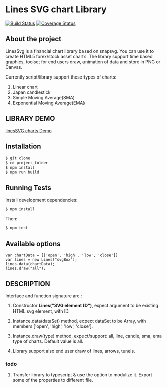 # Lines SVG chart Library

[![Build Status](https://travis-ci.org/bbvox/lines-svg.svg?branch=master)](https://travis-ci.org/bbvox/lines-svg)
[![Coverage Status](https://coveralls.io/repos/github/bbvox/lines-svg/badge.svg?branch=master)](https://coveralls.io/github/bbvox/lines-svg?branch=master)

## About the project

LinesSvg is a financial chart library based on snapsvg. You can use it to create HTML5 forex/stock asset charts. The library support time based graphics, toolset for end users draw, animation of data and store in PNG or Canvas.

Currently script/library support these types of charts:
 1. Linear chart
 2. Japan candlestick
 3. Simple Moving Average(SMA)
 4. Exponential Moving Average(EMA)

## LIBRARY DEMO

[linesSVG charts Demo](https://bbvox.github.io/lines-svg/example/demo.html)

## Installation

```bash
$ git clone
$ cd project_folder
$ npm install
$ npm run build
```

## Running Tests

Install development dependencies:

```bash
$ npm install
```

Then:

```bash
$ npm test
```

## Available options

```
var chartData = [['open', 'high', 'low', 'close']]
var lines = new Lines("svgBox");
lines.data(chartData);
lines.draw("all");
```

## DESCRIPTION

Interface and function signature are : 
1. Constructor <b>Lines("SVG element ID")</b>, expect argument to be existing HTML svg element, with ID.
2. Instance.data(dataSet) method, expect dataSet to be Array, with members ['open', 'high', 'low', 'close'].
3. Instance.draw(type) method, expect/support: all, line, candle, sma, ema type of charts. Default value is all.

4. Library support also end user draw of lines, arrows, tunels.

### todo

1. Transfer library to typescript & use the option to modulize it. Export some of the properties to different file. 
